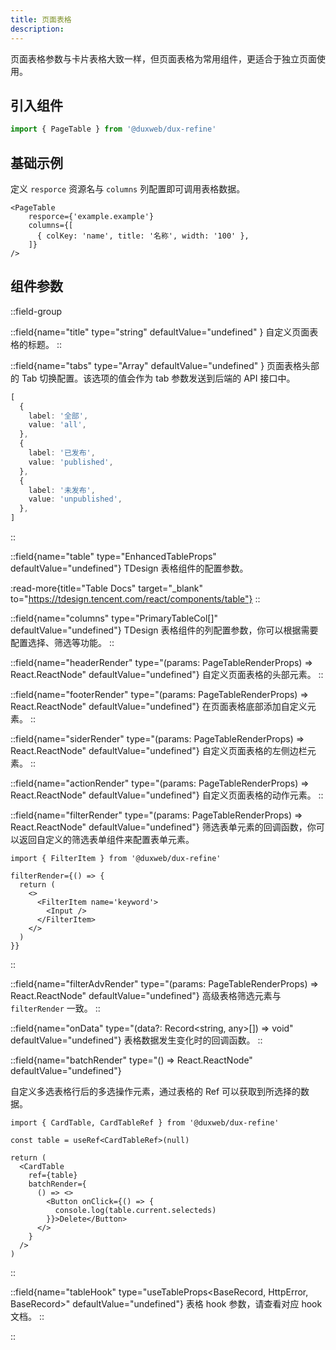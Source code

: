 ```yaml
---
title: 页面表格
description:
---
```


页面表格参数与卡片表格大致一样，但页面表格为常用组件，更适合于独立页面使用。

## 引入组件

```ts
import { PageTable } from '@duxweb/dux-refine'
```

## 基础示例

定义 `resporce` 资源名与 `columns` 列配置即可调用表格数据。

```tsx
<PageTable
    resporce={'example.example'}
    columns={[
      { colKey: 'name', title: '名称', width: '100' },
    ]}
/>
```


## 组件参数


::field-group

::field{name="title" type="string" defaultValue="undefined" }
自定义页面表格的标题。
::

::field{name="tabs" type="Array<CardTableTab>"  defaultValue="undefined" }
页面表格头部的 Tab 切换配置。该选项的值会作为 tab 参数发送到后端的 API 接口中。

```ts
[
  {
    label: '全部',
    value: 'all',
  },
  {
    label: '已发布',
    value: 'published',
  },
  {
    label: '未发布',
    value: 'unpublished',
  },
]
```
::


::field{name="table" type="EnhancedTableProps" defaultValue="undefined"}
TDesign 表格组件的配置参数。

:read-more{title="Table Docs" target="_blank" to="https://tdesign.tencent.com/react/components/table"}
::

::field{name="columns" type="PrimaryTableCol[]" defaultValue="undefined"}
TDesign 表格组件的列配置参数，你可以根据需要配置选择、筛选等功能。
::


::field{name="headerRender" type="(params: PageTableRenderProps) => React.ReactNode" defaultValue="undefined"}
自定义页面表格的头部元素。
::

::field{name="footerRender" type="(params: PageTableRenderProps) => React.ReactNode" defaultValue="undefined"}
在页面表格底部添加自定义元素。
::

::field{name="siderRender" type="(params: PageTableRenderProps) => React.ReactNode" defaultValue="undefined"}
自定义页面表格的左侧边栏元素。
::

::field{name="actionRender" type="(params: PageTableRenderProps) => React.ReactNode" defaultValue="undefined"}
自定义页面表格的动作元素。
::



::field{name="filterRender" type="(params: PageTableRenderProps) => React.ReactNode" defaultValue="undefined"}
筛选表单元素的回调函数，你可以返回自定义的筛选表单组件来配置表单元素。

```tsx
import { FilterItem } from '@duxweb/dux-refine'

filterRender={() => {
  return (
    <>
      <FilterItem name='keyword'>
        <Input />
      </FilterItem>
    </>
  )
}}
```
::


::field{name="filterAdvRender" type="(params: PageTableRenderProps) => React.ReactNode" defaultValue="undefined"}
高级表格筛选元素与 `filterRender` 一致。
::

::field{name="onData" type="(data?: Record<string, any>[]) => void" defaultValue="undefined"}
表格数据发生变化时的回调函数。
::


::field{name="batchRender" type="() => React.ReactNode" defaultValue="undefined"}

自定义多选表格行后的多选操作元素，通过表格的 Ref 可以获取到所选择的数据。

```tsx
import { CardTable, CardTableRef } from '@duxweb/dux-refine'

const table = useRef<CardTableRef>(null)

return (
  <CardTable
    ref={table}
    batchRender={
      () => <>
        <Button onClick={() => {
          console.log(table.current.selecteds)
        }}>Delete</Button>
      </>
    }
  />
)
```
::


::field{name="tableHook" type="useTableProps<BaseRecord, HttpError, BaseRecord>" defaultValue="undefined"}
表格 hook 参数，请查看对应 hook 文档。
::

::



